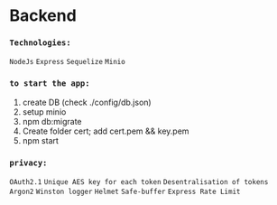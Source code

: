 # Backend

### `Technologies:`

`NodeJs` `Express` `Sequelize` `Minio`

### `to start the app:`
1. create DB (check ./config/db.json)
2. setup minio
3. npm db:migrate
4. Create folder cert; add cert.pem && key.pem  
5. npm start

### `privacy:`

`OAuth2.1` `Unique AES key for each token` `Desentralisation of tokens`
`Argon2` `Winston logger` `Helmet` `Safe-buffer` `Express Rate Limit`
